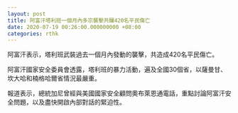 ```yaml
---
layout: post
title: 阿富汗塔利班一個月內多宗襲擊共釀420名平民傷亡
date: 2020-07-19 00:26:00.000000000 +08:00
categories: rthk
---
```


阿富汗表示，塔利班武裝過去一個月內發動的襲擊，共造成420名平民傷亡。

阿富汗國家安全委員會透露，塔利班的暴力活動，遍及全國30個省，以薩曼甘、坎大哈和楠格哈爾省情況最嚴重。

報道表示，總統加尼曾經與美國國家安全顧問奧布萊恩通電話，重點討論阿富汗安全問題，以及盡快開啟內部對話的緊迫性。
